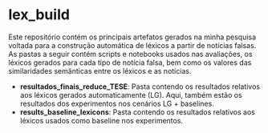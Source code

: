 # lex_build

Este repositório contém os principais artefatos gerados na minha pesquisa voltada para a construção automática de léxicos a partir de notícias falsas. As pastas a seguir contém scripts e notebooks usados nas avaliações, os léxicos gerados para cada tipo de notícia falsa, bem como os valores das similaridades semânticas entre os léxicos e as notícias.

* **resultados_finais_reduce_TESE**: Pasta contendo os resultados relativos aos léxicos gerados automaticamente (LG). Aqui, também estão os resultados dos experimentos nos cenários LG + baselines.
* **results_baseline_lexicons**: Pasta contendo os resultados relativos aos léxicos usados como baseline nos experimentos.